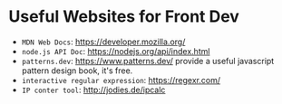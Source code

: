 # Useful Websites for Front Dev
- `MDN Web Docs`: https://developer.mozilla.org/
- `node.js API Doc`: https://nodejs.org/api/index.html
- `patterns.dev`: https://www.patterns.dev/ provide a useful javascript pattern design book, it's free.
- `interactive regular expression`: https://regexr.com/
- `IP conter tool`: http://jodies.de/ipcalc